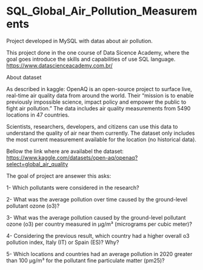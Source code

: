 # SQL_Global_Air_Pollution_Measurements

 Project developed in MySQL with datas about air pollution.

 This project done in the one course of Data Sicence Academy, where the goal goes introduce the skills and capabilities of use SQL language.
 https://www.datascienceacademy.com.br/


About dataset

As described in kaggle: OpenAQ is an open-source project to surface live, real-time air quality data from around the world. Their “mission is to enable previously impossible science, impact policy and empower the public to fight air pollution.” The data includes air quality measurements from 5490 locations in 47 countries.

Scientists, researchers, developers, and citizens can use this data to understand the quality of air near them currently. The dataset only includes the most current measurement available for the location (no historical data).

Bellow the link where are availabel the dataset:
https://www.kaggle.com/datasets/open-aq/openaq?select=global_air_quality


The goal of project are ansewer this asks:

1- Which pollutants were considered in the research?

2- What was the average pollution over time caused by the ground-level pollutant ozone (o3)?

3- What was the average pollution caused by the ground-level pollutant ozone (o3) per country measured in µg/m³ (micrograms per cubic meter)?

4- Considering the previous result, which country had a higher overall o3 pollution index, Italy (IT) or Spain (ES)? Why?

5- Which locations and countries had an average pollution in 2020 greater than 100 µg/m³ for the pollutant fine particulate matter (pm25)?